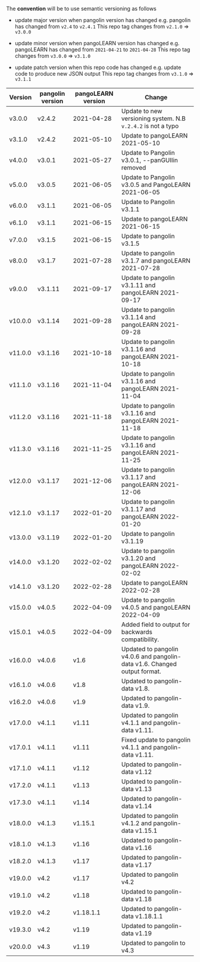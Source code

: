 The **convention** will be to use semantic versioning as follows

* update major version when pangolin version has changed e.g. pangolin has changed from `v2.4` to `v2.4.1`
  This repo tag changes from `v2.1.0` => `v3.0.0`

* update minor version when pangoLEARN version has changed e.g. pangoLEARN has changed from  `2021-04-21`
  to  `2021-04-28`
  This repo tag changes from `v3.0.0` => `v3.1.0`

* update patch version when this repo code has changed e.g. update code to produce new JSON output This repo tag changes
  from `v3.1.0` => `v3.1.1`

| Version | pangolin version | pangoLEARN version | Change                                                                    |
|---------|------------------|--------------------|---------------------------------------------------------------------------|
| v3.0.0  | v2.4.2           | 2021-04-28         | Update to new versioning system. N.B `v.2.4.2` is not a typo              |
| v3.1.0  | v2.4.2           | 2021-05-10         | Update to pangoLEARN 2021-05-10                                           |
| v4.0.0  | v3.0.1           | 2021-05-27         | Update to Pangolin v3.0.1, --panGUIlin removed                            |
| v5.0.0  | v3.0.5           | 2021-06-05         | Update to Pangolin v3.0.5 and PangoLEARN 2021-06-05                       |
| v6.0.0  | v3.1.1           | 2021-06-05         | Update to Pangolin v3.1.1                                                 |
| v6.1.0  | v3.1.1           | 2021-06-15         | Update to pangoLEARN 2021-06-15                                           |
| v7.0.0  | v3.1.5           | 2021-06-15         | Update to pangolin v3.1.5                                                 |
| v8.0.0  | v3.1.7           | 2021-07-28         | Update to pangolin v3.1.7 and pangoLEARN 2021-07-28                       |
| v9.0.0  | v3.1.11          | 2021-09-17         | Update to pangolin v3.1.11 and pangoLEARN 2021-09-17                      |
| v10.0.0 | v3.1.14          | 2021-09-28         | Update to pangolin v3.1.14 and pangoLEARN 2021-09-28                      |
| v11.0.0 | v3.1.16          | 2021-10-18         | Update to pangolin v3.1.16 and pangoLEARN 2021-10-18                      |
| v11.1.0 | v3.1.16          | 2021-11-04         | Update to pangolin v3.1.16 and pangoLEARN 2021-11-04                      |
| v11.2.0 | v3.1.16          | 2021-11-18         | Update to pangolin v3.1.16 and pangoLEARN 2021-11-18                      |
| v11.3.0 | v3.1.16          | 2021-11-25         | Update to pangolin v3.1.16 and pangoLEARN 2021-11-25                      |
| v12.0.0 | v3.1.17          | 2021-12-06         | Update to pangolin v3.1.17 and pangoLEARN 2021-12-06                      |
| v12.1.0 | v3.1.17          | 2022-01-20         | Update to pangolin v3.1.17 and pangoLEARN 2022-01-20                      |
| v13.0.0 | v3.1.19          | 2022-01-20         | Update to pangolin v3.1.19                                                |
| v14.0.0 | v3.1.20          | 2022-02-02         | Update to pangolin v3.1.20 and pangoLEARN 2022-02-02                      |
| v14.1.0 | v3.1.20          | 2022-02-28         | Update to pangoLEARN 2022-02-28                                           |
| v15.0.0 | v4.0.5           | 2022-04-09         | Update to pangolin v4.0.5 and pangoLEARN 2022-04-09                       |
| v15.0.1 | v4.0.5           | 2022-04-09         | Added field to output for backwards compatibility.                        |
| v16.0.0 | v4.0.6           | v1.6               | Updated to pangolin v4.0.6 and pangolin-data v1.6. Changed output format. |
| v16.1.0 | v4.0.6           | v1.8               | Updated to pangolin-data v1.8.                                            |  
| v16.2.0 | v4.0.6           | v1.9               | Updated to pangolin-data v1.9.                                            |  
| v17.0.0 | v4.1.1           | v1.11              | Updated to pangolin v4.1.1 and pangolin-data v1.11.                       |
| v17.0.1 | v4.1.1           | v1.11              | Fixed update to pangolin v4.1.1 and pangolin-data v1.11.                  |
| v17.1.0 | v4.1.1           | v1.12              | Updated to pangolin-data v1.12                                            |
| v17.2.0 | v4.1.1           | v1.13              | Updated to pangolin-data v1.13                                            |
| v17.3.0 | v4.1.1           | v1.14              | Updated to pangolin-data v1.14                                            |
| v18.0.0 | v4.1.3           | v1.15.1            | Updated to pangolin v4.1.2 and pangolin-data v1.15.1                      |
| v18.1.0 | v4.1.3           | v1.16              | Updated to pangolin-data v1.16                                            |
| v18.2.0 | v4.1.3           | v1.17              | Updated to pangolin-data v1.17                                            |
| v19.0.0 | v4.2             | v1.17              | Updated to pangolin v4.2                                                  |
| v19.1.0 | v4.2             | v1.18              | Updated to pangolin-data v1.18                                            |
| v19.2.0 | v4.2             | v1.18.1.1          | Updated to pangolin-data v1.18.1.1                                        |
| v19.3.0 | v4.2             | v1.19              | Updated to pangolin-data v1.19                                            |
| v20.0.0 | v4.3             | v1.19              | Updated to pangolin to v4.3                                               |